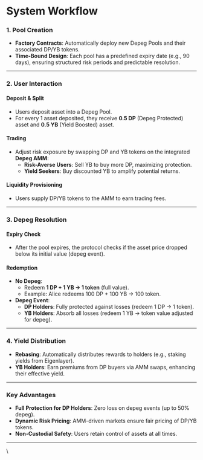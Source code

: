 # System Workflow

### 1. **Pool Creation**

* **Factory Contracts**: Automatically deploy new Depeg Pools and their associated DP/YB tokens.
* **Time-Bound Design**: Each pool has a predefined expiry date (e.g., 90 days), ensuring structured risk periods and predictable resolution.

***

### 2. **User Interaction**

#### **Deposit & Split**

* Users deposit asset into a Depeg Pool.
* For every 1 asset deposited, they receive **0.5 DP** (Depeg Protected) asset and **0.5 YB** (Yield Boosted) asset.

#### **Trading**

* Adjust risk exposure by swapping DP and YB tokens on the integrated **Depeg AMM**:
  * **Risk-Averse Users**: Sell YB to buy more DP, maximizing protection.
  * **Yield Seekers**: Buy discounted YB to amplify potential returns.

#### **Liquidity Provisioning**

* Users supply DP/YB tokens to the AMM to earn trading fees.

***

### 3. **Depeg Resolution**

#### **Expiry Check**

* After the pool expires, the protocol checks if the asset price dropped below its initial value (depeg event).

#### **Redemption**

* **No Depeg**:
  * Redeem **1 DP + 1 YB → 1 token** (full value).
  * Example: Alice redeems 100 DP + 100 YB → 100 token.
* **Depeg Event**:
  * **DP Holders**: Fully protected against losses (redeem 1 DP → 1 token).
  * **YB Holders**: Absorb all losses (redeem 1 YB → token value adjusted for depeg).

***

### 4. **Yield Distribution**

* **Rebasing**: Automatically distributes rewards to holders (e.g., staking yields from Eigenlayer).
* **YB Holders**: Earn premiums from DP buyers via AMM swaps, enhancing their effective yield.

***

### **Key Advantages**

* **Full Protection for DP Holders**: Zero loss on depeg events (up to 50% depeg).
* **Dynamic Risk Pricing**: AMM-driven markets ensure fair pricing of DP/YB tokens.
* **Non-Custodial Safety**: Users retain control of assets at all times.

***

\
